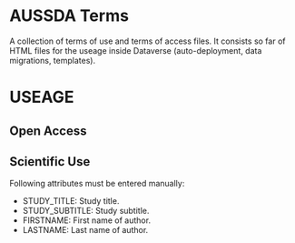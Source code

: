# AUSSDA Terms

A collection of terms of use and terms of access files. It consists so far of HTML files for the useage inside Dataverse (auto-deployment, data migrations, templates).

# USEAGE

## Open Access

## Scientific Use

Following attributes must be entered manually:

* STUDY_TITLE: Study title.
* STUDY_SUBTITLE: Study subtitle.
* FIRSTNAME: First name of author.
* LASTNAME: Last name of author.
